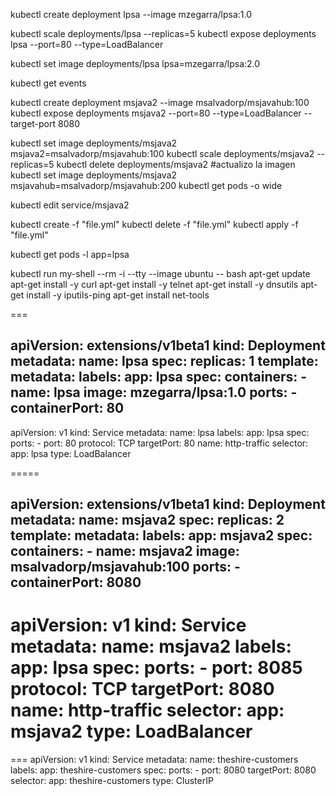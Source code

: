 kubectl create deployment lpsa --image mzegarra/lpsa:1.0


kubectl scale deployments/lpsa --replicas=5
kubectl expose deployments lpsa --port=80 --type=LoadBalancer


kubectl set image deployments/lpsa lpsa=mzegarra/lpsa:2.0

kubectl get events

kubectl create deployment msjava2 --image msalvadorp/msjavahub:100
kubectl expose deployments msjava2 --port=80 --type=LoadBalancer --target-port 8080

kubectl set image deployments/msjava2 msjava2=msalvadorp/msjavahub:100
kubectl scale deployments/msjava2 --replicas=5
kubectl delete deployments/msjava2
#actualizo la imagen
kubectl set image deployments/msjava2 msjavahub=msalvadorp/msjavahub:200
kubectl get pods -o wide

kubectl edit service/msjava2

kubectl create -f "file.yml"
kubectl delete -f "file.yml"
kubectl apply -f "file.yml"


kubectl get pods -l app=lpsa


kubectl run my-shell --rm -i --tty --image ubuntu -- bash
apt-get update
apt-get install -y curl
apt-get install -y telnet
apt-get install -y dnsutils
apt-get install -y iputils-ping
apt-get install net-tools

===

apiVersion: extensions/v1beta1
kind: Deployment
metadata:
  name: lpsa
spec:
  replicas: 1
  template:
    metadata:
      labels:
        app: lpsa
    spec:
      containers:
      - name: lpsa
        image: mzegarra/lpsa:1.0
        ports:
        - containerPort: 80
---
apiVersion: v1
kind: Service
metadata:
  name: lpsa
  labels:
    app: lpsa
spec:
  ports:
    - port: 80
      protocol: TCP
      targetPort: 80
      name: http-traffic
  selector:
    app: lpsa
  type: LoadBalancer

=====


apiVersion: extensions/v1beta1
kind: Deployment
metadata:
  name: msjava2
spec:
  replicas: 2
  template:
    metadata:
      labels:
        app: msjava2
    spec:
      containers:
      - name: msjava2
        image: msalvadorp/msjavahub:100
        ports:
        - containerPort: 8080
---
apiVersion: v1
kind: Service
metadata:
  name: msjava2
  labels:
    app: lpsa
spec:
  ports:
    - port: 8085
      protocol: TCP
      targetPort: 8080
      name: http-traffic
  selector:
    app: msjava2
  type: LoadBalancer
===



===
apiVersion: v1
kind: Service
metadata:
  name: theshire-customers
  labels:
    app: theshire-customers
spec:
  ports:
    - port: 8080
      targetPort: 8080
  selector:
    app: theshire-customers
  type: ClusterIP
